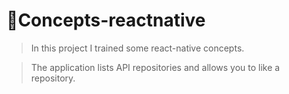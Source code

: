 # 📖Concepts-reactnative

>In this project I trained some react-native concepts.

>The application lists API repositories and allows you to like a repository.
